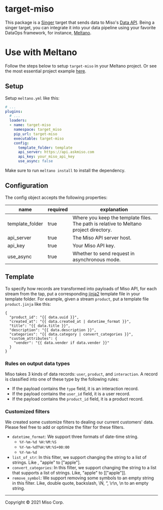 # target-miso
This package is a [Singer](https://singer.io) target that sends data to Miso's [Data API](https://api.askmiso.com). Being a singer target, you can integrate it into your data pipeline using your favorite DataOps framework, for instance, [Meltano](https://meltano.com/).

# Use with Meltano

Follow the steps below to setup `target-miso` in your Meltano project. Or see the most essential project example [here](https://github.com/MisoAI/target-miso/tree/main/examples/basic).

## Setup
Setup `meltano.yml` like this:

```yml
# ...
plugins:
  # ...
  loaders:
  - name: target-miso
    namespace: target_miso
    pip_url: target-miso
    executable: target-miso
    config:
      template_folder: template
      api_server: https://api.askmiso.com
      api_key: your_miso_api_key
      use_async: false
```

Make sure to run `meltano install` to install the dependency.

## Configuration

The config object accepts the following properties:

| name | required | explanation |
| --- | --- | --- |
| template_folder | true | Where you keep the template files. The path is relative to Meltano project directory. |
| api_server | true | The Miso API server host. |
| api_key | true | Your Miso API key. |
| use_async | true | Whether to send request in asynchronous mode. |

## Template

To specify how records are transformed into payloads of Miso API, for each stream from the tap, put a corresponding [jinja2](https://jinja.palletsprojects.com/en/3.1.x/) template file in your template folder. For example, given a stream `product`, put a template file `product.jinja` like this:

```nunjucks
{
  "product_id": "{{ data.uuid }}",
  "created_at": "{{ data.created_at | datetime_format }}",
  "title": "{{ data.title }}",
  "description": "{{ data.description }}",
  "categories": "{{ data.category | convert_categories }}",
  "custom_attributes": {
    "vender": "{{ data.vender if data.vender }}"
  }
}
```

### Rules on output data types

Miso takes 3 kinds of data records: `user`, `product`, and `interaction`. A record is classified into one of these type by the following rules:
* If the payload contains the `type` field, it is an interaction record.
* If the payload contains the `user_id` field, it is a user record.
* If the payload contains the `product_id` field, it is a product record.

### Customized filters

We created some customize filters to dealing our current customers' data. Please feel free to add or optimize the filter for these filters.
* `datetime_format`: We support three formats of date-time string.
    * `%Y-%m-%d %H:%M:%S`
    * `%Y-%m-%dT%H:%M:%S+00:00`
    * `%Y-%m-%d`
* `list_of_str`: In this filter, we support changing the string to a list of strings. Like , "apple" to ["apple"].
* `convert_categories`: In this filter, we support changing the string to a list that supports a list of strings. Like, "apple" to [["apple"]].
* `remove_symbol`: We support removing some symbols to an empty string in this filter. Like, double quote, backslash, \\N, “, \r\n, \n to an empty string.

----

Copyright &copy; 2021 Miso Corp.

